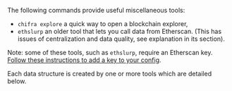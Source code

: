 <!-- markdownlint-disable MD033 MD036 MD041 -->
The following commands provide useful miscellaneous tools:

- `chifra explore` a quick way to open a blockchain explorer,
- `ethslurp` an older tool that lets you call data from Etherscan. (This has issues of centralization and data quality, see explanation in its section).

Note: some of these tools, such as `ethslurp`, require an Etherscan key. [Follow these instructions
to add a key to your config](/docs/install/install-core/#3-update-the-configs-for-your-rpc-and-api-keys).

Each data structure is created by one or more tools which are detailed below.
